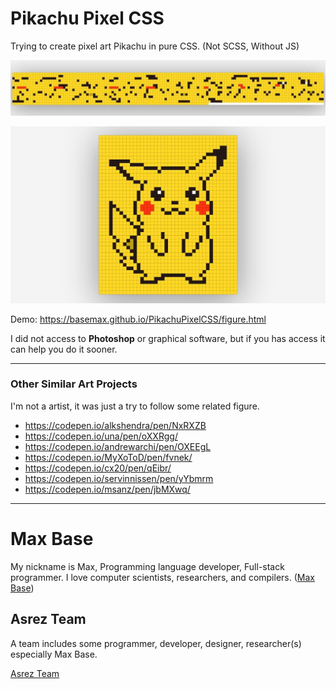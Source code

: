 # Pikachu Pixel CSS

Trying to create pixel art Pikachu in pure CSS. (Not SCSS, Without JS)

![Pikachu Pixel CSS](header.jpg)

![Pikachu Pixel CSS](demo.jpg)

Demo: https://basemax.github.io/PikachuPixelCSS/figure.html

I did not access to **Photoshop** or graphical software, but if you has access it can help you do it sooner.

------

### Other Similar Art Projects

I'm not a artist, it was just a try to follow some related figure.

- https://codepen.io/alkshendra/pen/NxRXZB
- https://codepen.io/una/pen/oXXRgg/
- https://codepen.io/andrewarchi/pen/OXEEgL
- https://codepen.io/MyXoToD/pen/fvnek/
- https://codepen.io/cx20/pen/qEibr/
- https://codepen.io/servinnissen/pen/yYbmrm
- https://codepen.io/msanz/pen/jbMXwq/

---------

# Max Base

My nickname is Max, Programming language developer, Full-stack programmer. I love computer scientists, researchers, and compilers. ([Max Base](https://maxbase.org/))

## Asrez Team

A team includes some programmer, developer, designer, researcher(s) especially Max Base.

[Asrez Team](https://www.asrez.com/)


